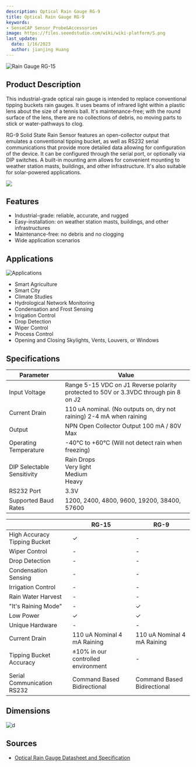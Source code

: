 ```yaml
---
description: Optical Rain Gauge RG-9
title: Optical Rain Gauge RG-9
keywords:
- SenseCAP Sensor_Probe&Accessories
image: https://files.seeedstudio.com/wiki/wiki-platform/S.png
last_update:
  date: 1/16/2023
  author: jianjing Huang
---
```


![Rain Gauge RG-15](https://files.seeedstudio.com/wiki/Optical_Rain_Gauge_RG-9/0000_front-05.png)

## Product Description

This industrial-grade optical rain gauge is intended to replace conventional tipping buckets rain gauges. It uses beams of infrared light within a plastic lens about the size of a tennis ball. It's maintenance-free; with the round surface of the lens, there are no collections of debris, no moving parts to stick or water-pathways to clog.

RG-9 Solid State Rain Sensor features an open-collector output that emulates a conventional tipping bucket, as well as RS232 serial communications that provide more detailed data allowing for configuration of the device. It can be configured through the serial port, or optionally via DIP switches. A built-in mounting arm allows for convenient mounting to weather station masts, buildings, and other infrastructure. It's also suitable for solar-powered applications.

[![](https://files.seeedstudio.com/wiki/Seeed-WiKi/docs/images/300px-Get_One_Now_Banner-ragular.png)](https://www.seeedstudio.com/Rain-Gauge-RG-9-p-4744.html)

## Features

* Industrial-grade: reliable, accurate, and rugged
* Easy-installation: on weather station masts, buildings, and other infrastructures
* Maintenance-free: no debris and no clogging
* Wide application scenarios

## Applications

![Applications](https://files.seeedstudio.com/wiki/Industrial-Grade_Optical_Rain_Gauge_RG-15/applications.png)

* Smart Agriculture
* Smart City
* Climate Studies
* Hydrological Network Monitoring
* Condensation and Frost Sensing
* Irrigation Control
* Drop Detection
* Wiper Control
* Process Control
* Opening and Closing Skylights, Vents, Louvers, or Windows

## Specifications
<!-- <style type="text/css">
.tg  {border-collapse:collapse;border-spacing:0;margin:10px}
.tg td{border-color:black;border-style:solid;border-width:1px;font-family:Arial, sans-serif;font-size:14px;
  overflow:hidden;padding:10px 5px;word-break:normal;}
.tg th{border-color:black;border-style:solid;border-width:1px;font-family:Arial, sans-serif;font-size:14px;
  font-weight:normal;overflow:hidden;padding:10px 5px;word-break:normal;}
.tg .tg-2fdn{border-color:#9b9b9b;text-align:left;vertical-align:top}
.tg .tg-e2cz{background-color:#9b9b9b;border-color:#9b9b9b;color:#ffffff;text-align:left;vertical-align:top}
</style> -->
<table class="tg">
<thead>
<tr><th class="tg-e2cz">Parameter</th><th class="tg-e2cz">Value</th></tr>
</thead>
<tbody>
<tr>
<td class="tg-qya6">Input Voltage</td>
<td class="tg-qya6">Range 5-15 VDC on J1 Reverse polarity protected to 50V or 3.3VDC through pin 8 on J2</td>
</tr>
<tr>
<td class="tg-qya6">Current Drain</td>
<td class="tg-qya6">110 uA nominal. (No outputs on, dry not raining) 2-4 mA when raining</td>
</tr>
<tr>
<td class="tg-qya6">Output</td>
<td class="tg-qya6">NPN Open Collector Output 100 mA / 80V Max</td>
</tr>
<tr>
<td class="tg-qya6">Operating Temperature</td>
<td class="tg-qya6">-40°C to +60°C (Will not detect rain when freezing)</td>
</tr>
<tr>
<td class="tg-qya6">DIP Selectable Sensitivity</td>
<td class="tg-qya6">Rain Drops<br />Very light<br />Medium<br />Heavy</td>
</tr>
<tr>
<td class="tg-qya6">RS232 Port</td>
<td class="tg-qya6">3.3V</td>
</tr>
<tr>
<td class="tg-qya6">Supported Baud Rates</td>
<td class="tg-qya6">1200, 2400, 4800, 9600, 19200, 38400, 57600</td>
</tr>
</tbody>
</table>
<div> </div>
<div></div>

<!-- <style type="text/css" xml="space">
.tg  {border-collapse:collapse;border-spacing:0;}
.tg td{border-color:black;border-style:solid;border-width:1px;font-family:Arial, sans-serif;font-size:14px;
  overflow:hidden;padding:10px 5px;word-break:normal;}
.tg th{border-color:black;border-style:solid;border-width:1px;font-family:Arial, sans-serif;font-size:14px;
  font-weight:normal;overflow:hidden;padding:10px 5px;word-break:normal;}
.tg .tg-qya6{background-color:#ffffff;border-color:#9b9b9b;text-align:left;vertical-align:top}
.tg .tg-e2cz{background-color:#9b9b9b;border-color:#9b9b9b;color:#ffffff;text-align:left;vertical-align:top}
</style> -->

<table class="tg">
<thead>
<tr><th class="tg-e2cz"></th><th class="tg-e2cz">RG-15</th><th class="tg-e2cz">RG-9</th></tr>
</thead>
<tbody>
<tr>
<td class="tg-qya6">High Accuracy Tipping Bucket</td>
<td class="tg-qya6"><span data-style="font-weight: 400; font-style: normal;">✓</span></td>
<td class="tg-qya6">-</td>
</tr>
<tr>
<td class="tg-qya6">Wiper Control</td>
<td class="tg-qya6">-</td>
<td class="tg-qya6">-</td>
</tr>
<tr>
<td class="tg-qya6">Drop Detection</td>
<td class="tg-qya6">-</td>
<td class="tg-qya6">-</td>
</tr>
<tr>
<td class="tg-qya6">Condensation Sensing</td>
<td class="tg-qya6">-</td>
<td class="tg-qya6">-</td>
</tr>
<tr>
<td class="tg-qya6">Irrigation Control</td>
<td class="tg-qya6">-</td>
<td class="tg-qya6">-</td>
</tr>
<tr>
<td class="tg-qya6">Rain Water Harvest</td>
<td class="tg-qya6">-</td>
<td class="tg-qya6">-</td>
</tr>
<tr>
<td class="tg-qya6">"It's Raining Mode"</td>
<td class="tg-qya6">-</td>
<td class="tg-qya6"><span data-style="font-weight: 400; font-style: normal;">✓</span></td>
</tr>
<tr>
<td class="tg-qya6">Low Power</td>
<td class="tg-qya6">✓</td>
<td class="tg-qya6">✓</td>
</tr>
<tr>
<td class="tg-qya6">Unique Hardware</td>
<td class="tg-qya6">-</td>
<td class="tg-qya6">-</td>
</tr>
<tr>
<td class="tg-qya6">Current Drain</td>
<td class="tg-qya6">110 uA Nominal 4 mA Raining</td>
<td class="tg-qya6">110 uA Nominal 4 mA Raining</td>
</tr>
<tr>
<td class="tg-qya6">Tipping Bucket Accuracy</td>
<td class="tg-qya6"><span data-style="font-weight: 400; font-style: normal;">±10% in our controlled environment</span></td>
<td class="tg-qya6">-</td>
</tr>
<tr>
<td class="tg-qya6">Serial Communication RS232</td>
<td class="tg-qya6"><span data-style="font-weight: inherit; font-style: inherit; text-decoration: none;">Command Based </span><span data-style="font-style: inherit;">Bidirectional</span></td>
<td class="tg-qya6"><span data-style="font-weight: inherit; font-style: inherit; text-decoration: none;">Command Based </span><span data-style="font-style: inherit;">Bidirectional</span></td>
</tr>
</tbody>
</table>

## Dimensions

![d](https://files.seeedstudio.com/wiki/Optical_Rain_Gauge_RG-9/dimensions.png)

## Sources

* [Optical Rain Gauge Datasheet and Specification](https://files.seeedstudio.com/wiki/Optical_Rain_Gauge_RG-9/2020.11.23-rg-9_instructions.pdf)
